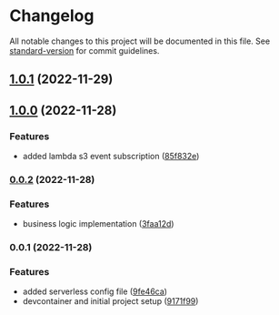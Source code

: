 # Changelog

All notable changes to this project will be documented in this file. See [standard-version](https://github.com/conventional-changelog/standard-version) for commit guidelines.

## [1.0.1](https://github.com/amlodzianowski/s3-cache-header-setter-python/compare/v1.0.0...v1.0.1) (2022-11-29)

## [1.0.0](https://github.com/amlodzianowski/s3-cache-header-setter-python/compare/v0.0.2...v1.0.0) (2022-11-28)


### Features

* added lambda s3 event subscription ([85f832e](https://github.com/amlodzianowski/s3-cache-header-setter-python/commit/85f832e9e58c315d8026653f5d160c2291cf291f))

### [0.0.2](https://github.com/amlodzianowski/s3-cache-header-setter-python/compare/v0.0.1...v0.0.2) (2022-11-28)


### Features

* business logic implementation ([3faa12d](https://github.com/amlodzianowski/s3-cache-header-setter-python/commit/3faa12d63e66b87a3ec746b10428cab85bed2b9d))

### 0.0.1 (2022-11-28)


### Features

* added serverless config file ([9fe46ca](https://github.com/amlodzianowski/s3-cache-header-setter-python/commit/9fe46cad2836814a351c32adc4b0564333fb098a))
* devcontainer and initial project setup ([9171f99](https://github.com/amlodzianowski/s3-cache-header-setter-python/commit/9171f99ec9e46258e36a24dea065609e365b3c64))
